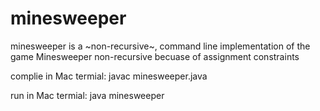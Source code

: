 # minesweeper

minesweeper is a \~non-recursive\~, command line implementation of the game Minesweeper
non-recursive becuase of assignment constraints

complie in Mac termial: javac minesweeper.java

run in Mac termial: java minesweeper
